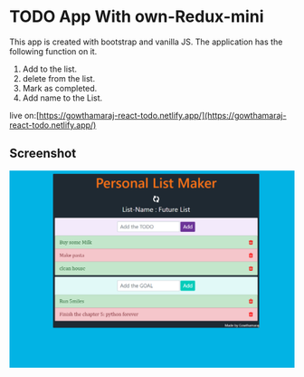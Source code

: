 # TODO App With own-Redux-mini
This app is created with bootstrap and vanilla JS. The application has the following function on it.
1) Add to the list.
2) delete from the list.
3) Mark as completed.
4) Add name to the List. 

live on:[https://gowthamaraj-react-todo.netlify.app/](https://gowthamaraj-react-todo.netlify.app/)


## Screenshot
![](screenshot/1.PNG)